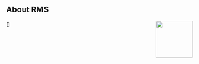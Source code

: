 ## About RMS

[<img align="right" width="100px" src="https://dotnetfoundation.org/img/logo_big.svg"/>]

